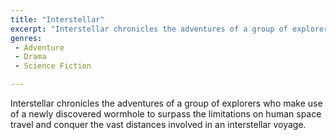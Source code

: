 ```yaml
---
title: "Interstellar"
excerpt: "Interstellar chronicles the adventures of a group of explorers who make use of a newly discovered wormhole to surpass the limitations on human space tra..."
genres: 
 - Adventure
 - Drama
 - Science Fiction

---
```


Interstellar chronicles the adventures of a group of explorers who make use of a newly discovered wormhole to surpass the limitations on human space travel and conquer the vast distances involved in an interstellar voyage.
